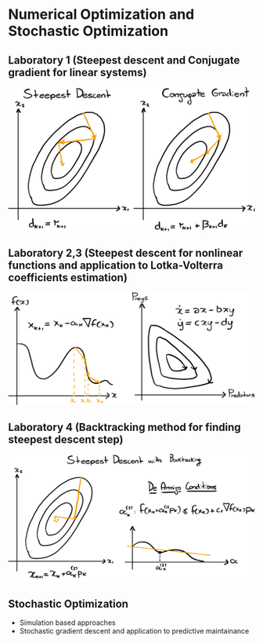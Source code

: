 # Numerical Optimization and Stochastic Optimization

## Laboratory 1 (Steepest descent and Conjugate gradient for linear systems)
  
![](lab1.svg)

## Laboratory 2,3 (Steepest descent for nonlinear functions and application to Lotka-Volterra coefficients estimation)

![](lab2.svg)

## Laboratory 4 (Backtracking method for finding steepest descent step)

![](Lab4.svg)

## Stochastic Optimization
  * Simulation based approaches
  * Stochastic gradient descent and application to predictive maintainance
